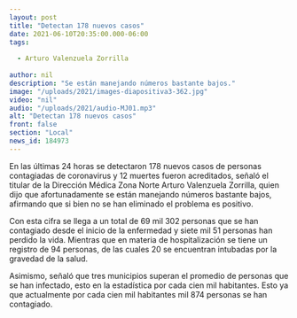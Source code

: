```yaml
---
layout: post
title: "Detectan 178 nuevos casos"
date: 2021-06-10T20:35:00.000-06:00
tags:
  
  - Arturo Valenzuela Zorrilla
  
author: nil
description: "Se están manejando números bastante bajos."
image: "/uploads/2021/images-diapositiva3-362.jpg"
video: "nil"
audio: "/uploads/2021/audio-MJ01.mp3"
alt: "Detectan 178 nuevos casos"
front: false
section: "Local"
news_id: 184973
---
```


En las últimas 24 horas se detectaron 178 nuevos casos de personas contagiadas de coronavirus y 12 muertes fueron acreditados, señaló el titular de la Dirección Médica Zona Norte Arturo Valenzuela Zorrilla, quien dijo que afortunadamente se están manejando números bastante bajos, afirmando que si bien no se han eliminado el problema es positivo.

Con esta cifra se llega a un total de 69 mil 302 personas que se han contagiado desde el inicio de la enfermedad y siete mil 51 personas han perdido la vida. Mientras que en materia de hospitalización se tiene un registro de 94 personas, de las cuales 20 se encuentran intubadas por la gravedad de la salud.

Asimismo, señaló que tres municipios superan el promedio de personas que se han infectado, esto en la estadística por cada cien mil habitantes. Esto ya que actualmente por cada cien mil habitantes mil 874 personas se han contagiado.